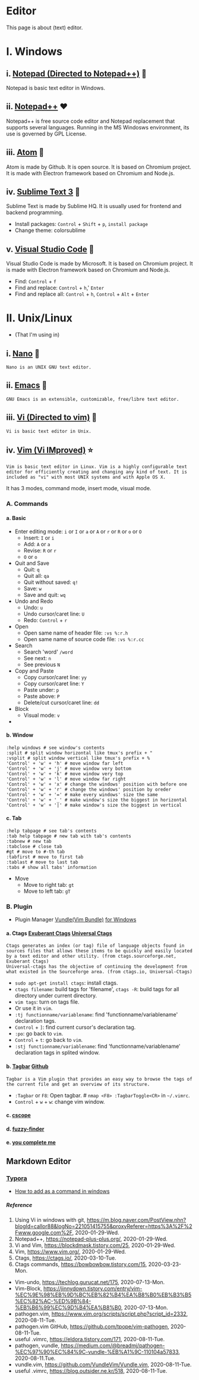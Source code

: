 # Editor
This page is about (text) editor.

# I. Windows
## i. [Notepad (Directed to Notepad++)](https://notepad-plus-plus.org/) :sparkling_heart:
Notepad is basic text editor in Windows.

## ii. [Notepad++](https://notepad-plus-plus.org/) :heart:
Notepad++ is free source code editor and Notepad replacement that supports several languages. Running in the MS Windosws environment, its use is governed by GPL License.

## iii. [Atom](https://atom.io/) :green_heart:
Atom is made by Github. It is open source. It is based on Chromium project. It is made with Electron framework based on Chromium and Node.js.

## iv. [Sublime Text 3](https://www.sublimetext.com/) :yellow_heart:
Sublime Text is made by Sublime HQ. It is usually used for frontend and backend programming.
- Install packages: `Control` + `Shift` + `p`, `install package`
- Change theme: colorsublime

## v. [Visual Studio Code](https://code.visualstudio.com/) :blue_heart:

Visual Studio Code is made by Microsoft. It is based on Chromium project. It is made with Electron framework based on Chromium and Node.js.

- Find: `Control` + `f`
- Find and replace: `Control` + `h`,' `Enter`
- Find and replace all: `Control` + `h`, `Control` + `Alt` + `Enter`

# II. Unix/Linux
- (That I'm using in)
## i. [Nano](https://www.nano-editor.org/) :sparkling_heart:
```
Nano is an UNIX GNU text editor.
```
## ii. [Emacs](https://www.gnu.org/software/emacs/) :blue_heart:
```
GNU Emacs is an extensible, customizable, free/libre text editor.
```
## iii. [Vi (Directed to vim)](https://www.vim.org/) :purple_heart:
```
Vi is basic text editor in Unix.
```
## iv. [Vim (Vi IMproved)](https://www.vim.org/) :star:
```
Vim is basic text editor in Linux. Vim is a highly configurable text editor for efficiently creating and changing any kind of text. It is included as "vi" with most UNIX systems and with Apple OS X.
```
It has 3 modes, command mode, insert mode, visual mode.
### A. Commands
#### a. Basic
- Enter editing mode: `i` or `I` or `a` or `A` or `r` or `R` or `o` or `O`
  - Insert: `I` or `i`
  - Add: `A` or `a`
  - Revise: `R` or `r`
  - `O` or `o`
- Quit and Save
  - Quit: `q`
  - Quit all: `qa`
  - Quit without saved: `q!`
  - Save: `w`
  - Save and quit: `wq`
- Undo and Redo
  - Undo: `u`
  - Undo cursor/caret line: `U`
  - Redo: `Control` + `r`
- Open
  - Open same name of header file: `:vs %:r.h`
  - Open same name of source code file: `:vs %:r.cc`
- Search
  - Search 'word' `/word`
  - See next: `n`
  - See previous `N`
- Copy and Paste
  - Copy cursor/caret line: `yy`
  - Copy cursor/caret line: `Y`
  - Paste under: `p`
  - Paste above: `P`
  - Delete/cut cursor/caret line: `dd`
- Block
  - Visual mode: `v`
- 

#### b. Window
```
:help windows # see window's contents
:split # split window horizontal like tmux's prefix + "
:vsplit # split window vertical like tmux's prefix + %
'Control' + 'w' + 'h' # move window far left
'Control' + 'w' + 'j' # move window very bottom
'Control' + 'w' + 'k' # move window very top
'Control' + 'w' + 'l' # move window far right
'Control' + 'w' + 'x' # change the windows' position with before one
'Control' + 'w' + 'r' # change the windows' position by oreder
'Control' + 'w' + '=' # make every windows' size the same
'Control' + 'w' + '_' # make window's size the biggest in horizontal
'Control' + 'w' + '|' # make window's size the biggest in vertical
```
#### c. Tab
```
:help tabpage # see tab's contents
:tab help tabpage # new tab with tab's contents
:tabnew # new tab
:tabclose # close tab
#gt # move to #-th tab
:tabfirst # move to first tab
:tablast # move to last tab
:tabs # show all tabs' information
```
- Move
  - Move to right tab: `gt`
  - Move to left tab: `gT`

### B. Plugin
- Plugin Manager [Vundle(Vim Bundle)](https://github.com/VundleVim/Vundle.vim) [for Windows](https://github.com/VundleVim/Vundle.vim/wiki/Vundle-for-Windows)

#### a. Ctags [Exuberant Ctags](http://ctags.sourceforge.net/) [Universal Ctags](https://ctags.io/)
```
Ctags generates an index (or tag) file of language objects found in sources files that allows these items to be quickly and easily located by a text editor and other utility. (from ctags.sourceforge.net, Exuberant Ctags)
Universal-ctags has the objective of continuing the development from what existed in the Sourceforge area. (from ctags.io, Universal-Ctags)
```
- `sudo apt-get install ctags`: install ctags.
- `ctags filename`: build tags for 'filename', `ctags -R`: build tags for all directory under current directory.
- `vim tags`: turn on tags file.
- Or use it in `vim`.
- `:tj functionname/variablename`: find 'functionname/variablename' declaration tags.
- `Control` + `]`: find current cursor's declaration tag.
- `:po`: go back to `vim`.
- `Control` + `t`: go back to `vim`.
- `:stj functionname/variablename`: find 'functionname/variablename' declaration tags in splited window.
#### b. [Tagbar](http://majutsushi.github.io/tagbar/) [Github](https://github.com/majutsushi/tagbar)
```
Tagbar is a Vim plugin that provides an easy way to browse the tags of the current file and get an overview of its structure.
```
- `:Tagbar` or `F8`: Open tagbar. # `nmap <F8> :TagbarToggle<CR>` in `~/.vimrc`.
- `Control` + `w` + `w`: change vim window.
#### c. [cscope]()
#### d. [fuzzy-finder]()
#### e. [you complete me]()

## Markdown Editor
### [Typora](https://typora.io/)
- [How to add as a command in windows](https://superuser.com/questions/689333/how-to-add-installed-program-to-command-prompt-in-windows)

##### Reference
1. Using Vi in windows with git, https://m.blog.naver.com/PostView.nhn?blogId=callor88&logNo=221051415755&proxyReferer=https%3A%2F%2Fwww.google.com%2F, 2020-01-29-Wed.
2. Notepad++, https://notepad-plus-plus.org/, 2020-01-29-Wed.
3. Vi and Vim, https://blockdmask.tistory.com/25, 2020-01-29-Wed.
4. Vim, https://www.vim.org/, 2020-01-29-Wed.
5. Ctags, https://ctags.io/, 2020-03-10-Tue.
6. Ctags commands, https://bowbowbow.tistory.com/15, 2020-03-23-Mon.
- Vim-undo, https://techlog.gurucat.net/175, 2020-07-13-Mon.
- Vim-Block, https://jinnydown.tistory.com/entry/vim-%EC%9E%98%EB%9D%BC%EB%82%B4%EA%B8%B0%EB%B3%B5%EC%82%AC-%ED%9B%84-%EB%B6%99%EC%9D%B4%EA%B8%B0, 2020-07-13-Mon.
- pathogen.vim, https://www.vim.org/scripts/script.php?script_id=2332, 2020-08-11-Tue.
- pathogen.vim GitHub, https://github.com/tpope/vim-pathogen, 2020-08-11-Tue.
- useful .vimrc, https://eldora.tistory.com/171, 2020-08-11-Tue.
- pathogen, vundle, https://medium.com/@breadmj/pathogen-%EC%97%90%EC%84%9C-vundle-%EB%A1%9C-110104a57833, 2020-08-11.Tue.
- vundle.vim, https://github.com/VundleVim/Vundle.vim, 2020-08-11-Tue.
- useful .vimrc, https://blog.outsider.ne.kr/518, 2020-08-11-Tue.
